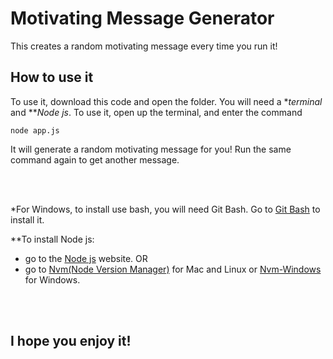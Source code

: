# Motivating Message Generator

  

This creates a random motivating message every time you run it!

  

## How to use it

  

To use it, download this code and open the folder. You will need a **terminal* and ***Node js*.  To use it, open up the terminal, and enter the command
```
node app.js
```
It will generate a random motivating message for you!  Run the same command again to get another message.

<br><br>


*For Windows, to install use bash, you will need Git Bash.  Go to [Git Bash](https://gitforwindows.org/) to install it.

**To install Node js:
* go to the [Node js](https://nodejs.org/) website. 
OR
* go to [Nvm(Node Version Manager)](https://github.com/nvm-sh/nvm) for Mac and Linux or [Nvm-Windows](https://github.com/coreybutler/nvm-windows) for Windows.

<br><br>

## I hope you enjoy it!